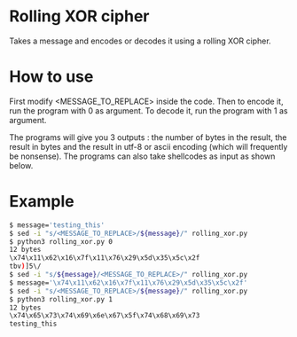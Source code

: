 # Rolling XOR cipher

Takes a message and encodes or decodes it using a rolling XOR cipher.

# How to use

First modify <MESSAGE_TO_REPLACE> inside the code. Then to encode it, run the program with 0 as argument. To decode it, run the program with 1 as argument.

The programs will give you 3 outputs : the number of bytes in the result, the result in bytes and the result in utf-8 or ascii encoding (which will frequently be nonsense).
The programs can also take shellcodes as input as shown below.

# Example

```sh
$ message='testing_this'
$ sed -i "s/<MESSAGE_TO_REPLACE>/${message}/" rolling_xor.py
$ python3 rolling_xor.py 0
12 bytes
\x74\x11\x62\x16\x7f\x11\x76\x29\x5d\x35\x5c\x2f
tbv)]5\/
$ sed -i "s/${message}/<MESSAGE_TO_REPLACE>/" rolling_xor.py
$ message='\x74\x11\x62\x16\x7f\x11\x76\x29\x5d\x35\x5c\x2f'
$ sed -i "s/<MESSAGE_TO_REPLACE>/${message}/" rolling_xor.py
$ python3 rolling_xor.py 1
12 bytes
\x74\x65\x73\x74\x69\x6e\x67\x5f\x74\x68\x69\x73
testing_this
```
